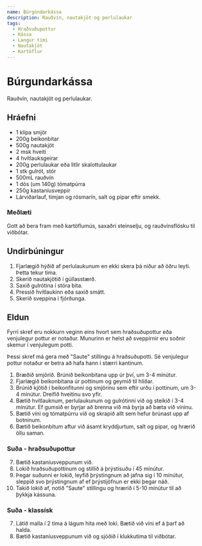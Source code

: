 ```yaml
---
name: Búrgúndarkássa
description: Rauðvín, nautakjöt og perlulaukar
tags:
  - Hraðsuðupottur
  - Kássa
  - Langur tími
  - Nautakjöt
  - Kartöflur
---
```


# Búrgundarkássa

Rauðvín, nautakjöt og perlulaukar.

## Hráefni

- 1 klípa smjör
- 200g beikonbitar
- 500g nautakjöt
- 2 msk hveiti
- 4 hvítlauksgeirar
- 200g perlulaukar eða litlir skalottulaukar
- 1 stk gulrót, stór
- 500mL rauðvín
- 1 dós (um 140g) tómatpúrra
- 250g kastaníusveppir
- Lárviðarlauf, timjan og rósmarín, salt og pipar eftir smekk.

### Meðlæti

Gott að bera fram með kartöflumús, saxaðri steinselju, og rauðvínsflösku til viðbótar.

## Undirbúningur

1. Fjarlægið hýðið af perlulaukunum en ekki skera þá niður að öðru leyti. Þetta tekur tíma.
1. Skerið nautakjötið í gúllasstærð.
1. Saxið gulrótina í stóra bita.
1. Pressið hvítlaukinn eða saxið smátt.
1. Skerið sveppina í fjórðunga.

## Eldun

Fyrri skref eru nokkurn veginn eins hvort sem hraðsuðupottur eða venjulegur pottur er notaður. Munurinn er helst að sveppirnir eru soðnir skemur í venjulegum potti.

Þessi skref má gera með "Saute" stillingu á hraðsuðupotti. Sé venjulegur pottur notaður er betra að hafa hann í stærri kantinum.

1. Bræðið smjörið. Brúnið beikonbitana upp úr því, um 3-4 mínútur.
1. Fjarlægið beikonbitana úr pottinum og geymið til hliðar.
1. Brúnið kjötið í beikonfitunni og smjörinu sem eftir urðu í pottinum, um 3-4 mínútur. Dreifið hveitinu svo yfir.
1. Bætið hvítlauknum, perlulaukunum og gulrótinni við og steikið í 3-4 mínútur. Ef gumsið er byrjar að brenna við má byrja að bæta við víninu.
1. Bætið víni og tómatpúrru við og skrapið allt sem hefur brúnast upp af botninum.
1. Bætið beikonbitum aftur við ásamt kryddjurtum, salt og pipar, og hrærið öllu saman.

### Suða - hraðsuðupottur

7. Bætið kastaníusveppunum við.
8. Lokið hraðsuðupottinum og stillið á þrýstisuðu í 45 mínútur.
9. Þegar suðunni er lokið, leyfið þrýstingnum að jafna sig í 10 mínútur, sleppið svo þrýstingnum af ef þrýstijöfnun er ekki þegar náð.
10. Takið lokið af, notið "Saute" stillingu og hrærið í 5-10 mínútur til að þykkja kássuna.

### Suða - klassísk

7. Látið malla í 2 tíma á lágum hita með loki. Bætið við víni ef á þarf að halda.
8. Bætið kastaníusveppunum við og sjóðið í klukkutíma til viðbótar.
